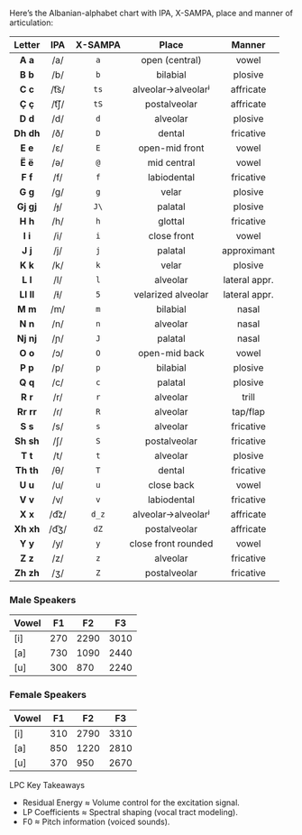 Here’s the Albanian-alphabet chart with IPA, X-SAMPA, place and manner of articulation:

|   Letter  |  IPA  | X-SAMPA |        Place        |     Manner    |
| :-------: | :---: | :-----: | :-----------------: | :-----------: |
|  **A a**  |  /a/  |   `a`   |    open (central)   |     vowel     |
|  **B b**  |  /b/  |   `b`   |       bilabial      |    plosive    |
|  **C c**  | /t͡s/ |   `ts`  |  alveolar→alveolarʲ |   affricate   |
|  **Ç ç**  | /t͡ʃ/ |   `tS`  |     postalveolar    |   affricate   |
|  **D d**  |  /d/  |   `d`   |       alveolar      |    plosive    |
| **Dh dh** |  /ð/  |   `D`   |        dental       |   fricative   |
|  **E e**  |  /ɛ/  |   `E`   |    open-mid front   |     vowel     |
|  **Ë ë**  |  /ə/  |   `@`   |     mid central     |     vowel     |
|  **F f**  |  /f/  |   `f`   |     labiodental     |   fricative   |
|  **G g**  |  /g/  |   `g`   |        velar        |    plosive    |
| **Gj gj** |  /ɟ/  |   `J\`  |       palatal       |    plosive    |
|  **H h**  |  /h/  |   `h`   |       glottal       |   fricative   |
|  **I i**  |  /i/  |   `i`   |     close front     |     vowel     |
|  **J j**  |  /j/  |   `j`   |       palatal       |  approximant  |
|  **K k**  |  /k/  |   `k`   |        velar        |    plosive    |
|  **L l**  |  /l/  |   `l`   |       alveolar      | lateral appr. |
| **Ll ll** |  /ɫ/  |  `5`  |       velarized alveolar | lateral appr. |
|  **M m**  |  /m/  |   `m`   |       bilabial      |     nasal     |
|  **N n**  |  /n/  |   `n`   |       alveolar      |     nasal     |
| **Nj nj** |  /ɲ/  |   `J`   |       palatal       |     nasal     |
|  **O o**  |  /ɔ/  |   `O`   |    open-mid back    |     vowel     |
|  **P p**  |  /p/  |   `p`   |       bilabial      |    plosive    |
|  **Q q**  |  /c/  |   `c`   |       palatal       |    plosive    |
|  **R r**  |  /r/  |   `r`   |       alveolar      |     trill     |
| **Rr rr** |  /ɾ/  |   `R`   |       alveolar      |    tap/flap   |
|  **S s**  |  /s/  |   `s`   |       alveolar      |   fricative   |
| **Sh sh** |  /ʃ/  |   `S`   |     postalveolar    |   fricative   |
|  **T t**  |  /t/  |   `t`   |       alveolar      |    plosive    |
| **Th th** |  /θ/  |   `T`   |        dental       |   fricative   |
|  **U u**  |  /u/  |   `u`   |      close back     |     vowel     |
|  **V v**  |  /v/  |   `v`   |     labiodental     |   fricative   |
|  **X x**  | /d͡z/ |  `d_z`  |  alveolar→alveolarʲ |   affricate   |
| **Xh xh** | /d͡ʒ/ |   `dZ`  |     postalveolar    |   affricate   |
|  **Y y**  |  /y/  |   `y`   | close front rounded |     vowel     |
|  **Z z**  |  /z/  |   `z`   |       alveolar      |   fricative   |
| **Zh zh** |  /ʒ/  |   `Z`   |     postalveolar    |   fricative   |


### **Male Speakers**  
| Vowel | F1    | F2    | F3     |  
|-------|-------|-------|--------|  
| [i]   | 270   | 2290  | 3010   |  
| [a]   | 730   | 1090  | 2440   |  
| [u]   | 300   | 870   | 2240   |  

### **Female Speakers**  
| Vowel | F1    | F2    | F3     |  
|-------|-------|-------|--------|  
| [i]   | 310   | 2790  | 3310   |  
| [a]   | 850   | 1220  | 2810   |  
| [u]   | 370   | 950   | 2670   |  

LPC
Key Takeaways
- Residual Energy ≈ Volume control for the excitation signal.
- LP Coefficients ≈ Spectral shaping (vocal tract modeling).
- F0 ≈ Pitch information (voiced sounds).
